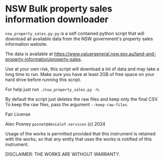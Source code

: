 # NSW Bulk property sales information downloader

`nsw_property_sales.py.py` is a self contained python script that will download all available data from the NSW government's property sales information website. 

The data is available at https://www.valuergeneral.nsw.gov.au/land-and-property-information/property-sales.

Use at your own risk, this script will download a lot of data and may take a long time to run. Make sure you have at least 2GB of free space on your hard drive before running this script.

For help just run `./nsw_property_sales.py -h`.

By default the script just deletes the raw files and keep only the final CSV.
To keep the raw files, pass the argument `--keep-raw-files`.


Fair License


Alec Posney `posnet@denialof.services` (c) 2024


Usage of the works is permitted provided that this instrument is retained with the works, so that any entity that uses the works is notified of this instrument.


DISCLAIMER: THE WORKS ARE WITHOUT WARRANTY.
